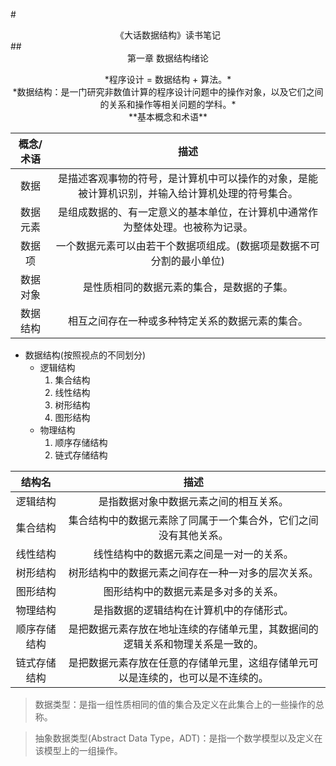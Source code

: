 #<center>《大话数据结构》读书笔记</center>
##<center>第一章 数据结构绪论</center>
<center>*程序设计 = 数据结构 + 算法。*</center>
<center>*数据结构：是一门研究非数值计算的程序设计问题中的操作对象，以及它们之间的关系和操作等相关问题的学科。*</center>

<center>**基本概念和术语**</center>

|概念/术语|描述|
|:--:|:--:|
|数据|是描述客观事物的符号，是计算机中可以操作的对象，是能被计算机识别，并输入给计算机处理的符号集合。|
| 数据元素 |是组成数据的、有一定意义的基本单位，在计算机中通常作为整体处理。也被称为记录。|
|数据项|一个数据元素可以由若干个数据项组成。(数据项是数据不可分割的最小单位)|
|数据对象|是性质相同的数据元素的集合，是数据的子集。|
|数据结构|相互之间存在一种或多种特定关系的数据元素的集合。|

* 数据结构(按照视点的不同划分)
    * 逻辑结构
        1. 集合结构
        2. 线性结构
        3. 树形结构
        4. 图形结构
    * 物理结构
        1. 顺序存储结构
        2. 链式存储结构

|结构名|描述|
|:--:|:--:|
|逻辑结构|是指数据对象中数据元素之间的相互关系。|
|集合结构|集合结构中的数据元素除了同属于一个集合外，它们之间没有其他关系。|
|线性结构|线性结构中的数据元素之间是一对一的关系。|
|树形结构|树形结构中的数据元素之间存在一种一对多的层次关系。|
|图形结构|图形结构中的数据元素是多对多的关系。|
|物理结构|是指数据的逻辑结构在计算机中的存储形式。|
|顺序存储结构|是把数据元素存放在地址连续的存储单元里，其数据间的逻辑关系和物理关系是一致的。|
|链式存储结构|是把数据元素存放在任意的存储单元里，这组存储单元可以是连续的，也可以是不连续的。|

>数据类型：是指一组性质相同的值的集合及定义在此集合上的一些操作的总称。

>抽象数据类型(Abstract Data Type，ADT)：是指一个数学模型以及定义在该模型上的一组操作。